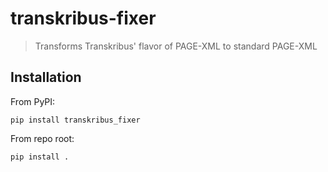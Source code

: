 # transkribus-fixer

> Transforms Transkribus' flavor of PAGE-XML to standard PAGE-XML

## Installation

From PyPI:

```
pip install transkribus_fixer
```

From repo root:

```
pip install .
```
